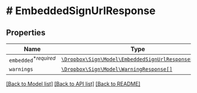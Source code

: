 # # EmbeddedSignUrlResponse



## Properties

Name | Type | Description | Notes
------------ | ------------- | ------------- | -------------
| `embedded`<sup>*_required_</sup> | [```\Dropbox\Sign\Model\EmbeddedSignUrlResponseEmbedded```](EmbeddedSignUrlResponseEmbedded.md) |    |  |
| `warnings` | [```\Dropbox\Sign\Model\WarningResponse[]```](WarningResponse.md) |  _t__WarningResponse::LIST_DESCRIPTION  |  |

[[Back to Model list]](../../README.md#models) [[Back to API list]](../../README.md#endpoints) [[Back to README]](../../README.md)
